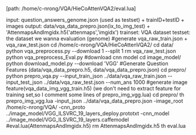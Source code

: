 [path: /home/c-nrong/VQA/HieCoAttenVQA2/eval.lua]

input: question_answers_genome.json (used as testset) + trainID+testID + images
output: data/vqa_data_prepro.json(ix_to_img_test) + 'AttenmapsAndImgidx.h5('attenmaps','imgidx')
trainset: VQA dataset
testset: the dataset we wanna evaluation (genome)
#generate vqa_raw_train.json +  vqa_raw_test.json
  cd /home/c-nrong/VQA/HieCoAttenVQA2/
  cd data/
  python vqa_preprocess.py --download 1 --split 1
  rm vqa_raw_test.json
  python vqa_preprocess_Eval.py
#download cnn model
  cd image_model/
  python download_model.py --download 'VGG'
#Generate Question Features (data/vqa_data_prepro.h5, data/vqa_data_prepro.json)
  cd  prepro/
  python prepro_vqa.py --input_train_json ../data/vqa_raw_train.json --input_test_json ../data/vqa_raw_test.json --num_ans 1000
#generate image feature(vqa_data_img_vgg_train.h5)
(we don't need to extract feature for training set,so I comment some lines of prepro_img_vgg.lua)
  cd prepro/
  th prepro_img_vgg.lua -input_json ../data/vqa_data_prepro.json -image_root /home/c-nrong/VQA/ -cnn_proto ../image_model/VGG_ILSVRC_19_layers_deploy.prototxt -cnn_model ../image_model/VGG_ILSVRC_19_layers.caffemodel
#eval.lua(AttenmapsAndImgidx.h5)
  rm AttenmapsAndImgidx.h5
  th eval.lua

